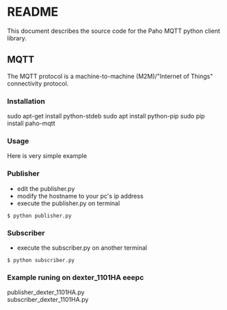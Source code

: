 # README
This document describes the source code for the Paho MQTT python client library.

## MQTT
The MQTT protocol is a machine-to-machine (M2M)/"Internet of Things" connectivity protocol.

### Installation
sudo apt-get install python-stdeb
sudo apt install python-pip
sudo pip install paho-mqtt

### Usage
Here is very simple example

### Publisher
- edit the publisher.py
- modify the hostname to your pc's ip address
- execute the publisher.py on terminal
```
$ python publisher.py
```

### Subscriber
- execute the subscriber.py on another terminal
```
$ python subscriber.py
```

### Example runing on dexter_1101HA eeepc
 publisher_dexter_1101HA.py  
 subscriber_dexter_1101HA.py
 
